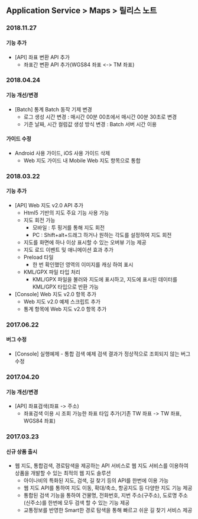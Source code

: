 ## Application Service > Maps > 릴리스 노트

### 2018.11.27
#### 기능 추가
* [API] 좌표 변환 API 추가
	* 좌표간 변환 API 추가(WGS84 좌표 <-> TM 좌표)

### 2018.04.24
#### 기능 개선/변경
* [Batch] 통계 Batch 동작 기제 변경
    * 로그 생성 시간 변경 : 매시간 00분 00초에서 매시간 00분 30초로 변경
    * 기준 날짜, 시간 컬럼값 생성 방식 변경 : Batch 서버 시간 이용

#### 가이드 수정
* Android 사용 가이드, iOS 사용 가이드 삭제
    * Web 지도 가이드 내 Mobile Web 지도 항목으로 통합

### 2018.03.22
#### 기능 추가
* [API] Web 지도 v2.0 API 추가
    * Html5 기반의 지도 주요 기능 사용 가능
    * 지도 회전 가능
        * 모바일 : 투 핑거를 통해 지도 회전
        * PC : Shift+alt+드래그 하거나 원하는 각도를 설정하여 지도 회전
    * 지도를 화면에 하나 이상 표시할 수 있는 오버뷰 기능 제공
    * 지도 로드 이벤트 및 애니메이션 효과 추가
    * Preload 타일
        * 한 번 확인했던 영역의 이미지를 캐싱 하여 표시
    * KML/GPX 파일 타입 처리
        * KML/GPX 파일을 불러와 지도에 표시하고, 지도에 표시된 데이터를 KML/GPX 타입으로 반환 가능
* [Console] Web 지도 v2.0 항목 추가
    * Web 지도 v2.0 예제 스크립트 추가
    * 통계 항목에 Web 지도 v2.0 항목 추가

### 2017.06.22
#### 버그 수정
* [Console] 실행예제 - 통합 검색 예제 검색 결과가 정상적으로 조회되지 않는 버그 수정

### 2017.04.20
#### 기능 개선/변경
* [API] 좌표검색(좌표 -> 주소)
	* 좌표검색 이용 시 조회 가능한 좌표 타입 추가(기존 TW 좌표 -> TW 좌표, WGS84 좌표)

### 2017.03.23
#### 신규 상품 출시
* 웹 지도, 통합검색, 경로탐색을 제공하는 API 서비스로 웹 지도 서비스를 이용하여 상품을 개발할 수 있는 최적의 웹 지도 솔루션
    * 아이나비의 특화된 지도, 검색, 길 찾기 등의 API를 한번에 이용 가능
    * 웹 지도 API를 통하여 지도 이동, 확대/축소, 항공지도 등 다양한 지도 기능 제공
    * 통합된 검색 기능을 통하여 건물명, 전화번호, 지번 주소(구주소), 도로명 주소(신주소)를 한번에 모두 검색 할 수 있는 기능 제공
    * 교통정보를 반영한 Smart한 경로 탐색을 통해 빠르고 쉬운 길 찾기 서비스 제공
